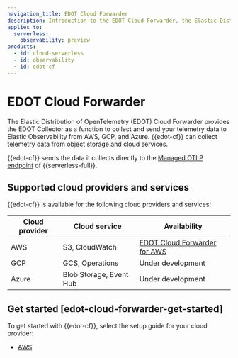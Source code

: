 ```yaml
---
navigation_title: EDOT Cloud Forwarder
description: Introduction to the EDOT Cloud Forwarder, the Elastic Distribution of OpenTelemetry (EDOT) Collector for Cloud providers. Send your telemetry data to Elastic Stack from AWS, GCP, and Azure.
applies_to:
  serverless:
    observability: preview
products:
  - id: cloud-serverless
  - id: observability
  - id: edot-cf
---
```


# EDOT Cloud Forwarder

The Elastic Distribution of OpenTelemetry (EDOT) Cloud Forwarder provides the EDOT Collector as a function to collect and send your telemetry data to Elastic Observability from AWS, GCP, and Azure. {{edot-cf}} can collect telemetry data from object storage and cloud services.

{{edot-cf}} sends the data it collects directly to the [Managed OTLP endpoint](docs-content://solutions/observability/get-started/quickstart-elastic-cloud-otel-endpoint.md) of {{serverless-full}}.

## Supported cloud providers and services

{{edot-cf}} is available for the following cloud providers and services:

| Cloud provider | Cloud service | Availability |
| --- | --- | --- |
| AWS | S3, CloudWatch | [EDOT Cloud Forwarder for AWS](/reference/edot-cloud-forwarder/aws.md) |
| GCP | GCS, Operations | Under development |
| Azure | Blob Storage, Event Hub | Under development |

## Get started [edot-cloud-forwarder-get-started]

To get started with {{edot-cf}}, select the setup guide for your cloud provider:

- [AWS](/reference/edot-cloud-forwarder/aws.md)


